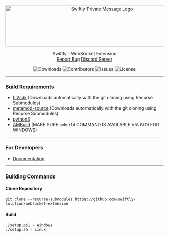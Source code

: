 <br/>
<p align="center">
    <img src="https://sttci.b-cdn.net/status.swiftlycs2.net/2105/logo.png" alt="Swiftly Private Message Logo" width="600" height="131">
  <p align="center">
    Swiftly - WebSocket Extension
    <br/>
    <a href="https://github.com/swiftly-solution/websocket-extension/issues">Report Bug</a>
    <a href="https://swiftlys2.net/discord">Discord Server</a>
  </p>
</p>

<div align="center">

![Downloads](https://img.shields.io/github/downloads/swiftly-solution/websocket-extension/total) ![Contributors](https://img.shields.io/github/contributors/swiftly-solution/websocket-extension?color=dark-green) ![Issues](https://img.shields.io/github/issues/swiftly-solution/websocket-extension) ![License](https://img.shields.io/github/license/swiftly-solution/websocket-extension)

</div>

---
### Build Requirements
-   [hl2sdk](https://github.com/alliedmodders/hl2sdk/tree/cs2) (Downloads automatically with the git cloning using Recurse Submodules)
-   [metamod-source](https://github.com/alliedmodders/metamod-source) (Downloads automatically with the git cloning using Recurse Submodules)
-   [python3](https://www.python.org/)
-   [AMBuild](https://github.com/alliedmodders/ambuild) (MAKE SURE `ambuild` COMMAND IS AVAILABLE VIA `PATH` FOR WINDOWS)
---
### For Developers
- [Documentation](https://swiftlys2.net/docs-exts)
---
### Building Commands

#### Clone Repository

```
git clone --recurse-submodules https://github.com/swiftly-solution/websocket-extension
```

#### Build

```
./setup.ps1 - Windows
./setup.sh - Linux
```

